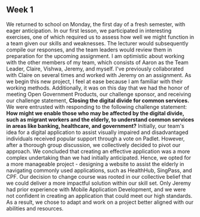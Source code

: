 ## Week 1

We returned to school on Monday, the first day of a fresh semester, with eager anticipation. In our first lesson, we participated in interesting exercises, one of which required us to assess how well we might function in a team given our skills and weaknesses. The lecturer would subsequently compile our responses, and the team leaders would review them in preparation for the upcoming assignment.
I am optimistic about working with the other members of my team, which consists of Aaron as the Team Leader, Claire, Vishwa, Jeremy, and myself. I've previously collaborated with Claire on several times and worked with Jeremy on an assignment. As we begin this new project, I feel at ease because I am familiar with their working methods.
Additionally, it was on this day that we had the honor of meeting Open Government Products, our challenge sponsor, and receiving our challenge statement, **Closing the digital divide for common services.** We were entrusted with responding to the following challenge statement: **How might we enable those who may be affected by the digital divide, such as migrant workers and the elderly, to understand common services in areas like banking, healthcare, and government?**
Initially, our team's idea for a digital application to assist visually impaired and disadvantaged individuals received popular support through a vote on Padlet. However, after a thorough group discussion, we collectively decided to pivot our approach. We concluded that creating an effective application was a more complex undertaking than we had initially anticipated. Hence, we opted for a more manageable project - designing a website to assist the elderly in navigating commonly used applications, such as HealthHub, SingPass, and CPF.
Our decision to change course was rooted in our collective belief that we could deliver a more impactful solution within our skill set. Only Jeremy had prior experience with Mobile Application Development, and we were not confident in creating an application that could meet our high standards. As a result, we chose to adapt and work on a project better aligned with our abilities and resources.
